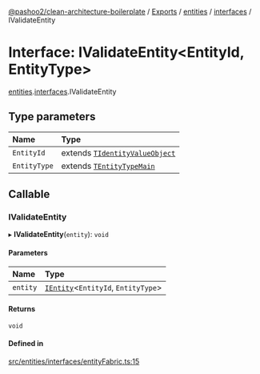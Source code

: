 [@pashoo2/clean-architecture-boilerplate](../README.md) / [Exports](../modules.md) / [entities](../modules/entities.md) / [interfaces](../modules/entities.interfaces.md) / IValidateEntity

# Interface: IValidateEntity<EntityId, EntityType\>

[entities](../modules/entities.md).[interfaces](../modules/entities.interfaces.md).IValidateEntity

## Type parameters

| Name | Type |
| :------ | :------ |
| `EntityId` | extends [`TIdentityValueObject`](../modules/valueobject.interfaces.md#tidentityvalueobject) |
| `EntityType` | extends [`TEntityTypeMain`](../modules/entities.interfaces.md#tentitytypemain) |

## Callable

### IValidateEntity

▸ **IValidateEntity**(`entity`): `void`

#### Parameters

| Name | Type |
| :------ | :------ |
| `entity` | [`IEntity`](entities.interfaces.ientity.md)<`EntityId`, `EntityType`\> |

#### Returns

`void`

#### Defined in

[src/entities/interfaces/entityFabric.ts:15](https://github.com/pashoo2/clean-architecture-boilerplate/blob/e54a93c/src/entities/interfaces/entityFabric.ts#L15)
